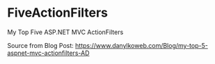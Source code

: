 # FiveActionFilters
My Top Five ASP.NET MVC ActionFilters

Source from Blog Post: https://www.danylkoweb.com/Blog/my-top-5-aspnet-mvc-actionfilters-AD
